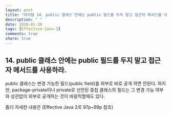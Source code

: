 ```yaml
---
layout: post
title: "아이템 14. public 클래스 안에는 public 필드를 두지 말고 접근자 메서드를 사용하라."
description: " "
date: 2020-01-30
tags: [Effective-Java-3]
comments: true
share: true
---
```


## 14. public 클래스 안에는 public 필드를 두지 말고 접근자 메서드를 사용하라.
public 클래스는 변경 가능한 필드(public field)를 외부로 바로 공개 하면 안된다.
하지만, package-private이나 private로 선언된 중첩 클래스의 필드는 그 변경 가능 여부와 
상관없이 외부로 공개하는 것이 바람직할때도 있다.

좀더 자세한 내용은 (Effective Java 2/E 97p~99p 참조)